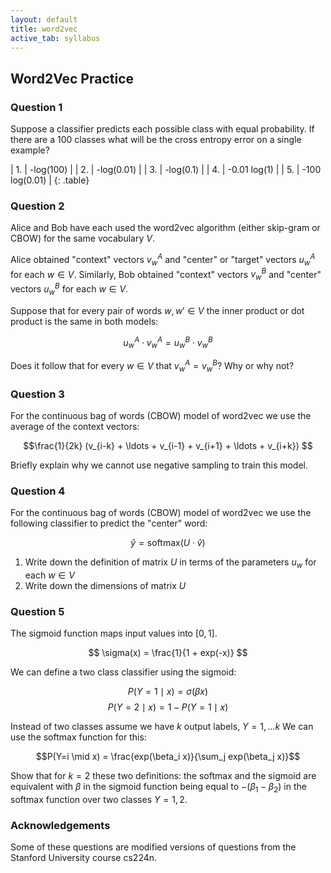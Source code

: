 ```yaml
---
layout: default
title: word2vec
active_tab: syllabus
---
```


## Word2Vec Practice

### Question 1

Suppose a classifier predicts each possible class with equal
probability. If there are a 100 classes what will be the cross
entropy error on a single example?

| 1. | -log(100) |
| 2. | -log(0.01) | 
| 3. | -log(0.1) | 
| 4. | -0.01 log(1) |
| 5. | -100 log(0.01) |
{: .table}

### Question 2

Alice and Bob have each used the word2vec algorithm (either
skip-gram or CBOW) for the same vocabulary $V$.

Alice obtained "context" vectors $v_w^A$ and "center" or "target" vectors $u_w^A$ for each $w \in V$.
Similarly, Bob obtained "context" vectors $v_w^B$ and "center" vectors $u_w^B$ for each $w \in V$.

Suppose that for every pair of words $w, w' \in V$ the inner product or dot product is the 
same in both models:

$$ u_w^A \cdot v_w^A = u_w^B \cdot v_w^B $$

Does it follow that for every $w \in V$ that $v_w^A = v_w^B$? Why or why not?

### Question 3

For the continuous bag of words (CBOW) model of word2vec we use the average of
the context vectors: 

$$\frac{1}{2k} (v_{i-k} + \ldots + v_{i-1} + v_{i+1} + \ldots + v_{i+k}) $$

Briefly explain why we cannot use negative sampling to train this model.

### Question 4

For the continuous bag of words (CBOW) model of word2vec we use the following
classifier to predict the "center" word:

$$ \hat{y} = \textrm{softmax}( U \cdot \hat{v} ) $$

1. Write down the definition of matrix $U$ in terms of the parameters $u_w$ for each $w \in V$
2. Write down the dimensions of matrix $U$

### Question 5

The sigmoid function maps input values into $[0,1]$. 

$$ \sigma(x) = \frac{1}{1 + exp(-x)} $$

We can define a two class classifier using the sigmoid:

$$P(Y=1 \mid x) = \sigma(\beta x)$$
$$P(Y=2 \mid x) = 1 - P(Y=1 \mid x)$$

Instead of two classes assume we have $k$ output labels, $Y = 1, \ldots k$
We can use the softmax function for this:

$$P(Y=i \mid x) = \frac{exp(\beta_i x)}{\sum_j exp(\beta_j x)}$$

Show that for $k=2$ these two definitions: the softmax and the sigmoid
are equivalent with $\beta$ in the sigmoid function being equal to $- (\beta_1 - \beta_2)$
in the softmax function over two classes $Y=1,2$.

### Acknowledgements

Some of these questions are modified versions of questions from the Stanford University course cs224n.

